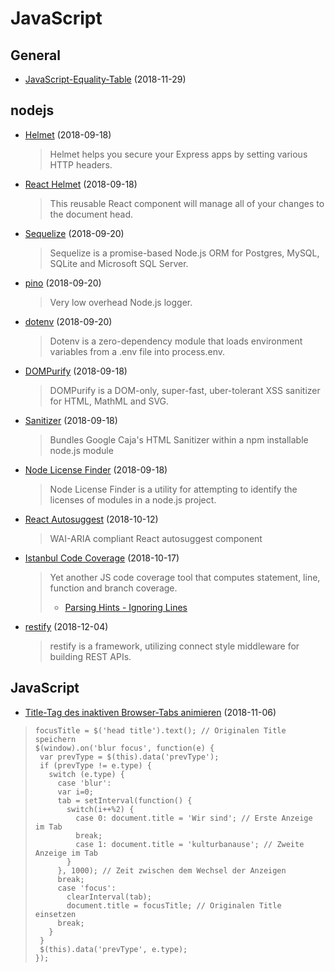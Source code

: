 # JavaScript


## General

- [JavaScript-Equality-Table](https://dorey.github.io/JavaScript-Equality-Table/) (2018-11-29)

## nodejs

- [Helmet](https://github.com/helmetjs/helmet) (2018-09-18)

  > Helmet helps you secure your Express apps by setting various HTTP headers.
  
- [React Helmet](https://github.com/nfl/react-helmet) (2018-09-18)

  > This reusable React component will manage all of your changes to the document head.

- [Sequelize](https://github.com/sequelize/sequelize) (2018-09-20)

  > Sequelize is a promise-based Node.js ORM for Postgres, MySQL, SQLite and Microsoft SQL Server.
  
- [pino](https://github.com/pinojs/pino) (2018-09-20)

  > Very low overhead Node.js logger.
  
- [dotenv](https://github.com/motdotla/dotenv) (2018-09-20)

  > Dotenv is a zero-dependency module that loads environment variables from a .env file into process.env.

- [DOMPurify](https://github.com/cure53/DOMPurify) (2018-09-18)

  > DOMPurify is a DOM-only, super-fast, uber-tolerant XSS sanitizer for HTML, MathML and SVG.

- [Sanitizer](https://github.com/theSmaw/Caja-HTML-Sanitizer) (2018-09-18)

  > Bundles Google Caja's HTML Sanitizer within a npm installable node.js module

- [Node License Finder](https://github.com/iandotkelly/nlf) (2018-09-18)

  > Node License Finder is a utility for attempting to identify the licenses of modules in a node.js project. 
  
- [React Autosuggest](https://github.com/moroshko/react-autosuggest) (2018-10-12)

  > WAI-ARIA compliant React autosuggest component
  
- [Istanbul Code Coverage](https://github.com/istanbuljs) (2018-10-17)

  > Yet another JS code coverage tool that computes statement, line, function and branch coverage.
  > - [Parsing Hints - Ignoring Lines](https://github.com/istanbuljs/nyc#parsing-hints-ignoring-lines)

- [restify](http://restify.com) (2018-12-04)

  > restify is a framework, utilizing connect style middleware for building REST APIs.
  
  
## JavaScript

- [Title-Tag des inaktiven Browser-Tabs animieren](https://blog.kulturbanause.de/2018/01/title-tag-des-inaktiven-browser-tabs-animieren/) (2018-11-06)

> ```
> focusTitle = $('head title').text(); // Originalen Title speichern
> $(window).on('blur focus', function(e) {
>  var prevType = $(this).data('prevType'); 
>  if (prevType != e.type) {
>    switch (e.type) {
>      case 'blur':
>      var i=0;
>      tab = setInterval(function() {
>        switch(i++%2) {
>          case 0: document.title = 'Wir sind'; // Erste Anzeige im Tab
>          break;
>          case 1: document.title = 'kulturbanause'; // Zweite Anzeige im Tab
>        }
>      }, 1000); // Zeit zwischen dem Wechsel der Anzeigen
>      break;
>      case 'focus': 
>        clearInterval(tab);
>        document.title = focusTitle; // Originalen Title einsetzen
>      break;
>    }
>  }
>  $(this).data('prevType', e.type);
> });
> ```
